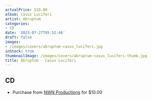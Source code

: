 ```yaml
---
actualPrice: $10.00
album: Casus Luciferi
artist: Abruptum
categories:
- CD
date: '2023-07-27T05:52:46'
draft: false
images:
- /images/covers/abruptum-casus_luciferi.jpg
inStock: true
thumbnailImage: /images/covers/abruptum-casus_luciferi-thumb.jpg
title: Abruptum - Casus Luciferi
---
```


## CD
* Purchase from [NWN Productions](http://shop.nwnprod.com/index.php?route=product/product&path=93&product_id=3273&sort=pd.name&order=ASC) for $10.00
